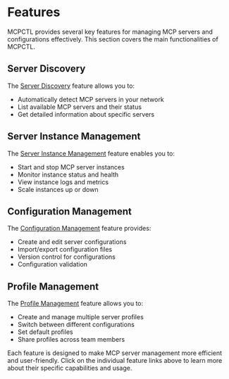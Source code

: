 # Features

MCPCTL provides several key features for managing MCP servers and configurations effectively. This section covers the main functionalities of MCPCTL.

## Server Discovery

The [Server Discovery](./server-discovery.md) feature allows you to:

- Automatically detect MCP servers in your network
- List available MCP servers and their status
- Get detailed information about specific servers

## Server Instance Management

The [Server Instance Management](./server-instance.md) feature enables you to:

- Start and stop MCP server instances
- Monitor instance status and health
- View instance logs and metrics
- Scale instances up or down

## Configuration Management

The [Configuration Management](./configuration.md) feature provides:

- Create and edit server configurations
- Import/export configuration files
- Version control for configurations
- Configuration validation

## Profile Management

The [Profile Management](./profile.md) feature allows you to:

- Create and manage multiple server profiles
- Switch between different configurations
- Set default profiles
- Share profiles across team members

Each feature is designed to make MCP server management more efficient and user-friendly. Click on the individual feature links above to learn more about their specific capabilities and usage.
